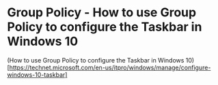 # Group Policy - How to use Group Policy to configure the Taskbar in Windows 10
(How to use Group Policy to configure the Taskbar in Windows 10)[https://technet.microsoft.com/en-us/itpro/windows/manage/configure-windows-10-taskbar]
